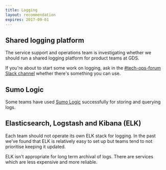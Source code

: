 ```yaml
---
title: Logging
layout: recommendation
expires: 2017-09-01
---
```


## Shared logging platform

The service support and operations team is investigating whether
we should run a shared logging platform for product teams at GDS.

If you're about to start some work on logging, ask in the
[#tech-ops-forum Slack channel](https://govuk.slack.com/messages/tech-ops-forum/)
whether there's something you can use.

## Sumo Logic

Some teams have used [Sumo Logic](https://www.sumologic.com/)
successfully for storing and querying logs.

## Elasticsearch, Logstash and Kibana (ELK)

Each team should not operate its own ELK stack for logging.
In the past we've found that ELK is relatively easy to set up
but teams tend to not prioritise keeping it updated.

ELK isn't appropriate for long term archival of logs. There
are services which are less expensive and more reliable.
